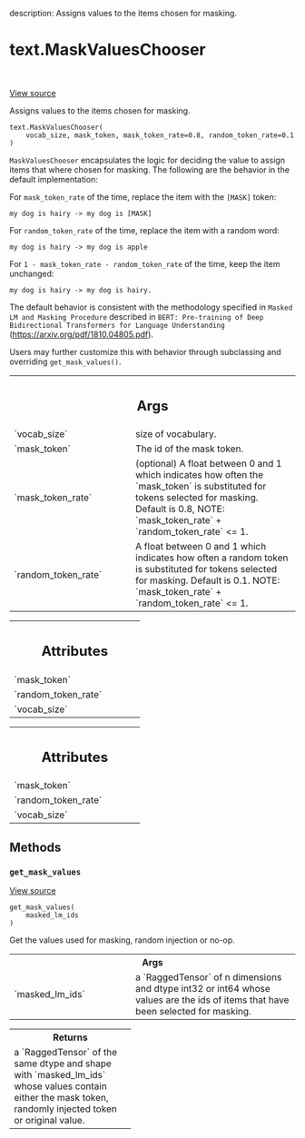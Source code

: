 description: Assigns values to the items chosen for masking.

<div itemscope itemtype="http://developers.google.com/ReferenceObject">
<meta itemprop="name" content="text.MaskValuesChooser" />
<meta itemprop="path" content="Stable" />
<meta itemprop="property" content="__init__"/>
<meta itemprop="property" content="get_mask_values"/>
</div>

# text.MaskValuesChooser

<!-- Insert buttons and diff -->

<table class="tfo-notebook-buttons tfo-api nocontent" align="left">

</table>

<a target="_blank" href="https://github.com/tensorflow/text/tree/master/tensorflow_text/python/ops/masking_ops.py">View source</a>



Assigns values to the items chosen for masking.

<pre class="devsite-click-to-copy prettyprint lang-py tfo-signature-link">
<code>text.MaskValuesChooser(
    vocab_size, mask_token, mask_token_rate=0.8, random_token_rate=0.1
)
</code></pre>



<!-- Placeholder for "Used in" -->

`MaskValuesChooser` encapsulates the logic for deciding the value to assign
items that where chosen for masking. The following are the behavior in the
default implementation:

For `mask_token_rate` of the time, replace the item with the `[MASK]` token:

```
my dog is hairy -> my dog is [MASK]
```

For `random_token_rate` of the time, replace the item with a random word:

```
my dog is hairy -> my dog is apple
```

For `1 - mask_token_rate - random_token_rate` of the time, keep the item
unchanged:

```
my dog is hairy -> my dog is hairy.
```

The default behavior is consistent with the methodology specified in
`Masked LM and Masking Procedure` described in `BERT: Pre-training of Deep
Bidirectional Transformers for Language Understanding`
(https://arxiv.org/pdf/1810.04805.pdf).

Users may further customize this with behavior through subclassing and
overriding `get_mask_values()`.

<!-- Tabular view -->
 <table class="responsive fixed orange">
<colgroup><col width="214px"><col></colgroup>
<tr><th colspan="2"><h2 class="add-link">Args</h2></th></tr>

<tr>
<td>
`vocab_size`
</td>
<td>
size of vocabulary.
</td>
</tr><tr>
<td>
`mask_token`
</td>
<td>
The id of the mask token.
</td>
</tr><tr>
<td>
`mask_token_rate`
</td>
<td>
(optional) A float between 0 and 1 which indicates how
often the `mask_token` is substituted for tokens selected for masking.
Default is 0.8, NOTE: `mask_token_rate` + `random_token_rate` <= 1.
</td>
</tr><tr>
<td>
`random_token_rate`
</td>
<td>
A float between 0 and 1 which indicates how often a
random token is substituted for tokens selected for masking. Default is
0.1. NOTE: `mask_token_rate` + `random_token_rate` <= 1.
</td>
</tr>
</table>

<!-- Tabular view -->

 <table class="responsive fixed orange">
<colgroup><col width="214px"><col></colgroup>
<tr><th colspan="2"><h2 class="add-link">Attributes</h2></th></tr>

<tr> <td> `mask_token` </td> <td>

</td> </tr><tr> <td> `random_token_rate` </td> <td>

</td> </tr><tr> <td> `vocab_size` </td> <td>

</td>
</tr>
</table>

<!-- Tabular view -->
 <table class="responsive fixed orange">
<colgroup><col width="214px"><col></colgroup>
<tr><th colspan="2"><h2 class="add-link">Attributes</h2></th></tr>

<tr>
<td>
`mask_token`
</td>
<td>

</td>
</tr><tr>
<td>
`random_token_rate`
</td>
<td>

</td>
</tr><tr>
<td>
`vocab_size`
</td>
<td>

</td>
</tr>
</table>



## Methods

<h3 id="get_mask_values"><code>get_mask_values</code></h3>

<a target="_blank" href="https://github.com/tensorflow/text/tree/master/tensorflow_text/python/ops/masking_ops.py">View source</a>

<pre class="devsite-click-to-copy prettyprint lang-py tfo-signature-link">
<code>get_mask_values(
    masked_lm_ids
)
</code></pre>

Get the values used for masking, random injection or no-op.


<!-- Tabular view -->
 <table class="responsive fixed orange">
<colgroup><col width="214px"><col></colgroup>
<tr><th colspan="2">Args</th></tr>

<tr>
<td>
`masked_lm_ids`
</td>
<td>
a `RaggedTensor` of n dimensions and dtype int32 or int64
whose values are the ids of items that have been selected for masking.
</td>
</tr>
</table>



<!-- Tabular view -->
 <table class="responsive fixed orange">
<colgroup><col width="214px"><col></colgroup>
<tr><th colspan="2">Returns</th></tr>
<tr class="alt">
<td colspan="2">
a `RaggedTensor` of the same dtype and shape with `masked_lm_ids` whose
values contain either the mask token, randomly injected token or original
value.
</td>
</tr>

</table>





